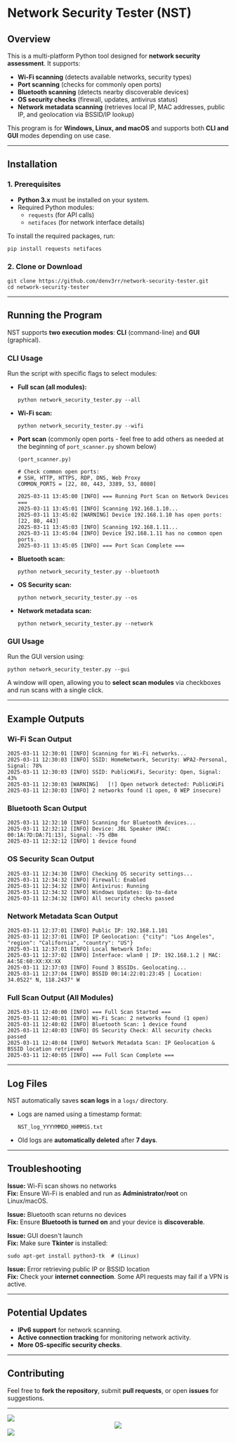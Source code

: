 # Network Security Tester (NST)

## Overview
This is a multi-platform Python tool designed for **network security assessment**. It supports:
- **Wi-Fi scanning** (detects available networks, security types)
- **Port scanning** (checks for commonly open ports)
- **Bluetooth scanning** (detects nearby discoverable devices)
- **OS security checks** (firewall, updates, antivirus status)
- **Network metadata scanning** (retrieves local IP, MAC addresses, public IP, and geolocation via BSSID/IP lookup)

This program is for **Windows, Linux, and macOS** and supports both **CLI and GUI** modes depending on use case.

---

## Installation

### **1. Prerequisites**
- **Python 3.x** must be installed on your system.
- Required Python modules:
  - `requests` (for API calls)
  - `netifaces` (for network interface details)

To install the required packages, run:
```
pip install requests netifaces
```

### **2. Clone or Download**
```
git clone https://github.com/denv3rr/network-security-tester.git
cd network-security-tester
```

---

## Running the Program

NST supports **two execution modes**: **CLI** (command-line) and **GUI** (graphical).

### **CLI Usage**
Run the script with specific flags to select modules:

- **Full scan (all modules):**  
  ```
  python network_security_tester.py --all
  ```
  
- **Wi-Fi scan:**  
  ```
  python network_security_tester.py --wifi
  ```
  
- **Port scan** (commonly open ports - feel free to add others as needed at the beginning of ``port_scanner.py`` shown below)
  ```
  (port_scanner.py)
  
  # Check common open ports:
  # SSH, HTTP, HTTPS, RDP, DNS, Web Proxy
  COMMON_PORTS = [22, 80, 443, 3389, 53, 8080]
  ```
  
  ```
  2025-03-11 13:45:00 [INFO] === Running Port Scan on Network Devices ===
  2025-03-11 13:45:01 [INFO] Scanning 192.168.1.10...
  2025-03-11 13:45:02 [WARNING] Device 192.168.1.10 has open ports: [22, 80, 443]
  2025-03-11 13:45:03 [INFO] Scanning 192.168.1.11...
  2025-03-11 13:45:04 [INFO] Device 192.168.1.11 has no common open ports.
  2025-03-11 13:45:05 [INFO] === Port Scan Complete ===
  ```
  
- **Bluetooth scan:**  
  ```
  python network_security_tester.py --bluetooth
  ```
  
- **OS Security scan:**  
  ```
  python network_security_tester.py --os
  ```
  
- **Network metadata scan:**  
  ```
  python network_security_tester.py --network
  ```

### **GUI Usage**
Run the GUI version using:
```
python network_security_tester.py --gui
```
A window will open, allowing you to **select scan modules** via checkboxes and run scans with a single click.

---

## Example Outputs

### **Wi-Fi Scan Output**
```
2025-03-11 12:30:01 [INFO] Scanning for Wi-Fi networks...
2025-03-11 12:30:03 [INFO] SSID: HomeNetwork, Security: WPA2-Personal, Signal: 78%
2025-03-11 12:30:03 [INFO] SSID: PublicWiFi, Security: Open, Signal: 43%
2025-03-11 12:30:03 [WARNING]   [!] Open network detected: PublicWiFi
2025-03-11 12:30:03 [INFO] 2 networks found (1 open, 0 WEP insecure)
```

### **Bluetooth Scan Output**
```
2025-03-11 12:32:10 [INFO] Scanning for Bluetooth devices...
2025-03-11 12:32:12 [INFO] Device: JBL Speaker (MAC: 00:1A:7D:DA:71:13), Signal: -75 dBm
2025-03-11 12:32:12 [INFO] 1 device found
```

### **OS Security Scan Output**
```
2025-03-11 12:34:30 [INFO] Checking OS security settings...
2025-03-11 12:34:32 [INFO] Firewall: Enabled
2025-03-11 12:34:32 [INFO] Antivirus: Running
2025-03-11 12:34:32 [INFO] Windows Updates: Up-to-date
2025-03-11 12:34:32 [INFO] All security checks passed
```

### **Network Metadata Scan Output**
```
2025-03-11 12:37:01 [INFO] Public IP: 192.168.1.101
2025-03-11 12:37:01 [INFO] IP Geolocation: {"city": "Los Angeles", "region": "California", "country": "US"}
2025-03-11 12:37:01 [INFO] Local Network Info:
2025-03-11 12:37:02 [INFO] Interface: wlan0 | IP: 192.168.1.2 | MAC: A4:5E:60:XX:XX:XX
2025-03-11 12:37:03 [INFO] Found 3 BSSIDs. Geolocating...
2025-03-11 12:37:04 [INFO] BSSID 00:14:22:01:23:45 | Location: 34.0522° N, 118.2437° W
```

### **Full Scan Output (All Modules)**
```
2025-03-11 12:40:00 [INFO] === Full Scan Started ===
2025-03-11 12:40:01 [INFO] Wi-Fi Scan: 2 networks found (1 open)
2025-03-11 12:40:02 [INFO] Bluetooth Scan: 1 device found
2025-03-11 12:40:03 [INFO] OS Security Check: All security checks passed
2025-03-11 12:40:04 [INFO] Network Metadata Scan: IP Geolocation & BSSID location retrieved
2025-03-11 12:40:05 [INFO] === Full Scan Complete ===
```

---

## Log Files
NST automatically saves **scan logs** in a `logs/` directory.
- Logs are named using a timestamp format:  
  ```
  NST_log_YYYYMMDD_HHMMSS.txt
  ```
- Old logs are **automatically deleted** after **7 days**.

---

## Troubleshooting

**Issue:** Wi-Fi scan shows no networks  
**Fix:** Ensure Wi-Fi is enabled and run as **Administrator/root** on Linux/macOS.

**Issue:** Bluetooth scan returns no devices  
**Fix:** Ensure **Bluetooth is turned on** and your device is **discoverable**.

**Issue:** GUI doesn't launch  
**Fix:** Make sure **Tkinter** is installed:
```
sudo apt-get install python3-tk  # (Linux)
```

**Issue:** Error retrieving public IP or BSSID location  
**Fix:** Check your **internet connection**. Some API requests may fail if a VPN is active.

---

## Potential Updates
- **IPv6 support** for network scanning.
- **Active connection tracking** for monitoring network activity.
- **More OS-specific security checks**.

---

## Contributing
Feel free to **fork the repository**, submit **pull requests**, or open **issues** for suggestions.

---

<img src="https://user-images.githubusercontent.com/74038190/212284100-561aa473-3905-4a80-b561-0d28506553ee.gif">
<div align="center">
  <a href="https://seperet.com">
    <img src=https://github.com/denv3rr/denv3rr/blob/main/Seperet_Slam_White.gif/>
  </a>
</div>
<img src="https://user-images.githubusercontent.com/74038190/212284100-561aa473-3905-4a80-b561-0d28506553ee.gif">
